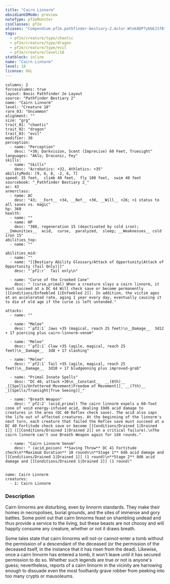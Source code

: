 ```yaml
---
title: "Cairn Linnorm"
obsidianUIMode: preview
noteType: pf2eMonster
cssClasses: pf2e
aliases: "Compendium.pf2e.pathfinder-bestiary-2.Actor.Wtok8DP7ybbEJ1fB" 
tags:
  - pf2e/creature/type/chaotic
  - pf2e/creature/type/dragon
  - pf2e/creature/type/evil
  - pf2e/creature/level/18
statblock: inline
name: "Cairn Linnorm"
level: 18
license: OGL
---
```


```statblock
columns: 2
forcecolumns: true
layout: Basic Pathfinder 2e Layout
source: "Pathfinder Bestiary 2"
name: "Cairn Linnorm"
level: "Creature 18"
rare_03: "Uncommon"
alignment: ""
size: "grg"
trait_01: "chaotic"
trait_02: "dragon"
trait_03: "evil"
modifier: 30
perception:
  - name: "Perception"
    desc: "+30; Darkvision, Scent (Imprecise) 60 Feet, Truesight"
languages: "Aklo, Draconic, Fey"
skills:
  - name: "Skills"
    desc: "Acrobatics: +32, Athletics: +35"
abilityMods: [9, 6, 8, -2, 6, 7]
speed: 35 feet,  climb 40 feet,  fly 100 feet,  swim 40 feet
sourcebook: "_Pathfinder Bestiary 2_"
ac: 43
armorclass:
  - name: AC
    desc: "43; __Fort__ +34, __Ref__ +30, __Will__ +26; +1 status to all saves vs. magic"
hp: 360
health:
  - name: ""
  - name: HP
    desc: "360, regeneration 15 (deactivated by cold iron); __Immunities__  acid,  curse,  paralyzed,  sleep; __Weaknesses__ cold iron 15"
abilities_top:
  - name: ""

abilities_mid:
  - name: ""
  - name: "[[Bestiary Ability Glossary/Attack of Opportunity|Attack of Opportunity (Tail Only)]]"
    desc: "`pf2:r`  Tail only\n"

  - name: "Curse of the Crooked Cane"
    desc: " (curse,primal) When a creature slays a cairn linnorm, it must succeed at a DC 44 Will check save or become permanently [[Conditions/Enfeebled 1|Enfeebled 2]]. In addition, the victim ages at an accelerated rate, aging 1 year every day, eventually causing it to die of old age if the curse is left untended."

attacks:
  - name: ""

  - name: "Melee"
    desc: "`pf2:1` Jaws +35 (magical, reach 25 feet)\n__Damage__  3d12 + 17 piercing plus cairn-linnorm-venom"

  - name: "Melee"
    desc: "`pf2:1` Claw +35 (agile, magical, reach 25 feet)\n__Damage__  3d8 + 17 slashing"

  - name: "Melee"
    desc: "`pf2:1` Tail +35 (agile, magical, reach 25 feet)\n__Damage__  3d10 + 17 bludgeoning plus improved-grab"

  - name: "Primal Innate Spells"
    desc: "DC 40, attack +30\n__Constant__  __(8th)__ _[[Spells/Unfettered Movement|Freedom of Movement]]_ __(7th)__ _[[Spells/Truesight|True Seeing]]_"

  - name: "Breath Weapon"
    desc: "`pf2:2` (acid,primal) The cairn linnorm expels a 60-foot cone of void energy-infused acid, dealing 19d6 acid damage to creatures in the area (DC 40 Reflex check save). The acid also saps the life out of affected creatures. At the beginning of the linnorm's next turn, each creature that failed the Reflex save must succeed at a DC 40 Fortitude check save or become [[Conditions/Drained 1|Drained 1]] ([[Conditions/Drained 1|Drained 2]] on a critical failure).\nThe cairn linnorm can't use Breath Weapon again for 1d4 rounds."

  - name: "Cairn Linnorm Venom"
    desc: " (acid,poison) **Saving Throw** DC 41 Fortitude check\n**Maximum Duration** 10 rounds\n**Stage 1** 6d6 acid damage and [[Conditions/Drained 1|Drained 1]] (1 round)\n**Stage 2** 8d6 acid damage and [[Conditions/Drained 1|Drained 2]] (1 round)"
 
```

```encounter-table
name: Cairn Linnorm
creatures:
  - 1: Cairn Linnorm
```


### Description
Cairn linnorms are disturbing, even by linnorm standards. They make their homes in necropolises, burial grounds, and the sites of immense and gory battles. Some point out that cairn linnorms feast on shambling undead and thus provide a service to the living, but these beasts are not choosy and will happily consume any creature, whether or not it draws breath.

Some tales state that cairn linnorms will not-or cannot-enter a tomb without the permission of a descendant of the deceased (or the permission of the deceased itself, in the instance that it has risen from the dead). Likewise, once a cairn linnorm has entered a tomb, it won't leave until it has secured permission to do so. Whether such legends are true or not is anyone's guess; nevertheless, reports of a cairn linnorm in the vicinity are harrowing enough to dissuade even the most foolhardy grave robber from peeking into too many crypts or mausoleums.
